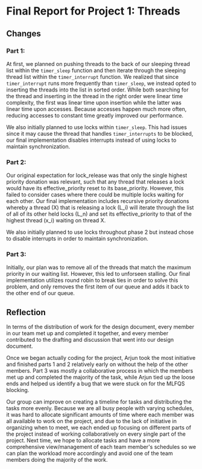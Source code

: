 Final Report for Project 1: Threads
===================================
## Changes

### Part 1:
At first, we planned on pushing threads to the back of our sleeping thread list within the ```timer_sleep``` function and then iterate through the sleeping thread list within the ```timer_interrupt``` function. We realized that since ```timer_interrupt``` runs more frequently than ```timer_sleep```, we instead opted to inserting the threads into the list in sorted order. While both searching for the thread and inserting in the thread in the right order were linear time complexity, the first was linear time upon insertion while the latter was linear time upon accesses. Because accesses happen much more often, reducing accesses to constant time greatly improved our performance. 

We also initially planned to use locks within ```timer_sleep```. This had issues since it may cause the thread that handles ```timer_interrupts``` to be blocked, our final implementation disables interrupts instead of using locks to maintain synchronization.

### Part 2:
Our original expectation for lock_release was that only the single highest priority donation was relevant, such that any thread that releases a lock would have its effective_priority reset to its base_priority. However, this failed to consider cases where there could be multiple locks waiting  for each other. Our final implementation includes recursive priority donations whereby a thread (X) that is releasing a lock (L_i) will iterate through the list of all of its other held locks (L_n) and set its effective_priority to that of the highest thread (x_i) waiting on thread X.

We also initially planned to use locks throughout phase 2 but instead chose to disable interrupts in order to maintain synchronization.
### Part 3:
Initially, our plan was to remove all of the threads that match the maximum priority in our waiting list. However, this led to unforseen stalling. Our final implementation utilizes round robin to break ties in order to solve this problem, and only removes the first item of our queue and adds it back to the other end of our queue. 

## Reflection

In terms of the distribution of work for the design document, every member in our team met up and completed it together, and every member contributed to the drafting and discussion that went into our design document. 

Once we began actually coding for the project, Arjun took the most initiative and finished parts 1 and 2 relatively early on without the help of the other members. Part 3 was mostly a collaborative process in which the members met up and completed the majority of the task, while Arjun tied up the loose ends and helped us identify a bug that we were stuck on for the MLFQS blocking. 

Our group can improve on creating a timeline for tasks and distributing the tasks more evenly. Because we are all busy people with varying schedules, it was hard to allocate significant amounts of time where each member was all available to work on the project, and due to the lack of initiative in organizing when to meet, we each ended up focusing on different parts of the project instead of working collaboratively on every single part of the project. Next time, we hope to allocate tasks and have a more comprehensive view/management of each team member's schedules so we can plan the workload more accordingly and avoid one of the team members doing the majority of the work. 
